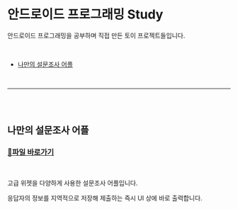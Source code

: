 # 안드로이드 프로그래밍 Study

안드로이드 프로그래밍을 공부하며 직접 만든 토이 프로젝트들입니다.

</br>

* [나만의 설문조사 어플](#나만의-설문조사-어플)

</br>

-------------------

</br></br>

## 나만의 설문조사 어플

### [🔗파일 바로가기](https://github.com/SeoJH27/JH_SurveyApp) 

</br>

고급 위젯을 다양하게 사용한 설문조사 어플입니다.

응답자의 정보를 지역적으로 저장해 제출하는 즉시 UI 상에 바로 출력합니다.

